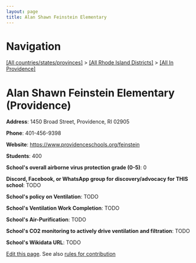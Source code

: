 ```yaml
---
layout: page
title: Alan Shawn Feinstein Elementary
---
```

# Navigation

[[All countries/states/provinces]](../../..) > [[All Rhode Island Districts]](../..) > [[All In Providence]](..)

# Alan Shawn Feinstein Elementary (Providence)

**Address**: 1450 Broad Street, Providence, RI 02905

**Phone**: 401-456-9398

**Website**: <https://www.providenceschools.org/feinstein>

**Students**: 400

**School's overall airborne virus protection grade (0-5)**: 0

**Discord, Facebook, or WhatsApp group for discovery/advocacy for THIS school**: TODO

**School's policy on Ventilation**: TODO

**School's Ventilation Work Completion**: TODO

**School's Air-Purification**: TODO

**School's CO2 monitoring to actively drive ventilation and filtration**: TODO

**School's Wikidata URL**: TODO


[Edit this page](https://github.com/ventilate-schools/RI/edit/main/./Providence/Alan_Shawn_Feinstein_Elementary.md). See also [rules for contribution](../../../contribution-rules/)